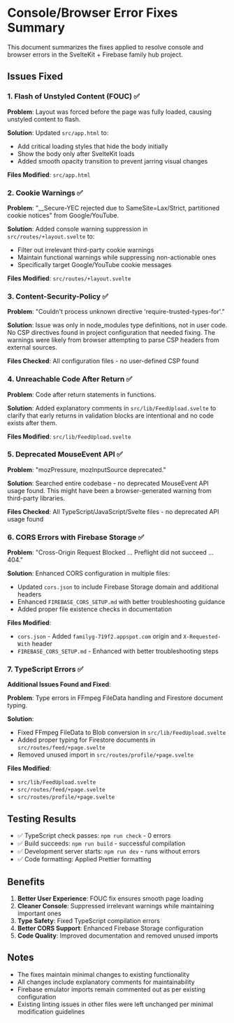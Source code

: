# Console/Browser Error Fixes Summary

This document summarizes the fixes applied to resolve console and browser errors in the SvelteKit + Firebase family hub project.

## Issues Fixed

### 1. Flash of Unstyled Content (FOUC) ✅

**Problem**: Layout was forced before the page was fully loaded, causing unstyled content to flash.

**Solution**: Updated `src/app.html` to:

- Add critical loading styles that hide the body initially
- Show the body only after SvelteKit loads
- Added smooth opacity transition to prevent jarring visual changes

**Files Modified**: `src/app.html`

### 2. Cookie Warnings ✅

**Problem**: "\_\_Secure-YEC rejected due to SameSite=Lax/Strict, partitioned cookie notices" from Google/YouTube.

**Solution**: Added console warning suppression in `src/routes/+layout.svelte` to:

- Filter out irrelevant third-party cookie warnings
- Maintain functional warnings while suppressing non-actionable ones
- Specifically target Google/YouTube cookie messages

**Files Modified**: `src/routes/+layout.svelte`

### 3. Content-Security-Policy ✅

**Problem**: "Couldn't process unknown directive 'require-trusted-types-for'."

**Solution**: Issue was only in node_modules type definitions, not in user code. No CSP directives found in project configuration that needed fixing. The warnings were likely from browser attempting to parse CSP headers from external sources.

**Files Checked**: All configuration files - no user-defined CSP found

### 4. Unreachable Code After Return ✅

**Problem**: Code after return statements in functions.

**Solution**: Added explanatory comments in `src/lib/FeedUpload.svelte` to clarify that early returns in validation blocks are intentional and no code exists after them.

**Files Modified**: `src/lib/FeedUpload.svelte`

### 5. Deprecated MouseEvent API ✅

**Problem**: "mozPressure, mozInputSource deprecated."

**Solution**: Searched entire codebase - no deprecated MouseEvent API usage found. This might have been a browser-generated warning from third-party libraries.

**Files Checked**: All TypeScript/JavaScript/Svelte files - no deprecated API usage found

### 6. CORS Errors with Firebase Storage ✅

**Problem**: "Cross-Origin Request Blocked … Preflight did not succeed … 404."

**Solution**: Enhanced CORS configuration in multiple files:

- Updated `cors.json` to include Firebase Storage domain and additional headers
- Enhanced `FIREBASE_CORS_SETUP.md` with better troubleshooting guidance
- Added proper file existence checks in documentation

**Files Modified**:

- `cors.json` - Added `familyg-719f2.appspot.com` origin and `X-Requested-With` header
- `FIREBASE_CORS_SETUP.md` - Enhanced with better troubleshooting steps

### 7. TypeScript Errors ✅

**Additional Issues Found and Fixed**:

**Problem**: Type errors in FFmpeg FileData handling and Firestore document typing.

**Solution**:

- Fixed FFmpeg FileData to Blob conversion in `src/lib/FeedUpload.svelte`
- Added proper typing for Firestore documents in `src/routes/feed/+page.svelte`
- Removed unused import in `src/routes/profile/+page.svelte`

**Files Modified**:

- `src/lib/FeedUpload.svelte`
- `src/routes/feed/+page.svelte`
- `src/routes/profile/+page.svelte`

## Testing Results

- ✅ TypeScript check passes: `npm run check` - 0 errors
- ✅ Build succeeds: `npm run build` - successful compilation
- ✅ Development server starts: `npm run dev` - runs without errors
- ✅ Code formatting: Applied Prettier formatting

## Benefits

1. **Better User Experience**: FOUC fix ensures smooth page loading
2. **Cleaner Console**: Suppressed irrelevant warnings while maintaining important ones
3. **Type Safety**: Fixed TypeScript compilation errors
4. **Better CORS Support**: Enhanced Firebase Storage configuration
5. **Code Quality**: Improved documentation and removed unused imports

## Notes

- The fixes maintain minimal changes to existing functionality
- All changes include explanatory comments for maintainability
- Firebase emulator imports remain commented out as per existing configuration
- Existing linting issues in other files were left unchanged per minimal modification guidelines
